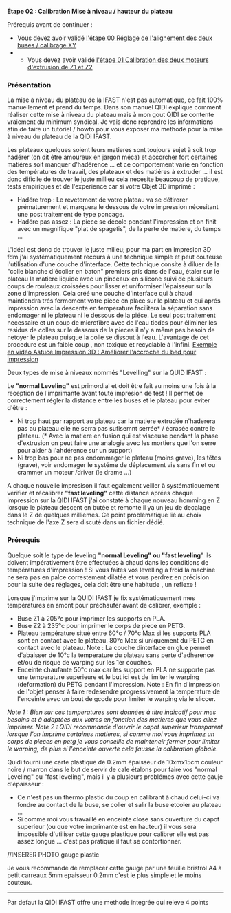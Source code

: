 **Étape 02 : Calibration Mise à niveau / hauteur du plateau**

Prérequis avant de continuer : 
- Vous devez avoir validé [l'étape 00 Réglage de l'alignement des deux buses / calibrage XY](https://github.com/sudtek/IMPRIMANTES_3D/blob/main/QIDI/IFAST/CALIBRATION/Etape%2000/Etape_00.md)
- - Vous devez avoir validé [l'étape 01 Calibration des deux moteurs d'extrusion de Z1 et Z2](https://github.com/sudtek/IMPRIMANTES_3D/blob/main/QIDI/IFAST/CALIBRATION/Etape%2001/Etape_01.md) 

### Présentation
La mise à niveau du plateau de la IFAST n'est pas automatique, ce fait 100% manuellement et prend du temps. Dans son manuel QIDI explique comment réaliser cette mise à niveau du plateau mais à mon gout QIDI se contente vraiement du minimum syndical. Je vais donc reprendre les informations afin de faire un tutoriel / howto pour vous exposer ma methode pour la mise à niveau du plateau de la QIDI IFAST.

Les plateaux quelques soient leurs matieres sont toujours sujet à soit trop hadérer (on dit être amoureux en jargon méca) et accorcher fort certaines matiéres soit manquer d'hadérence ... et ce comportement varie en fonction des températures de travail, des plateaux et des matiéres à extruder ... il est donc dificile de trouver le juste millieu cela necesite beaucoup de pratique, tests empiriques et de l'experience car si votre Objet 3D imprimé :
- Hadére trop : Le revetement de votre plateau va se détirorer prématurement et marquera le dessous de votre impression nécesitant une post traitement de type poncage.
- Hadére pas assez : La piece se décole pendant l'impression et on finit avec un magnifique "plat de spagetis", de la perte de matiere, du temps ...

L'idéal est donc de trouver le juste milieu; pour ma part en impresion 3D fdm j'ai systématiquement recours à une technique simple et peut couteuse l'utilisation d'une couche d'interface. Cette technique consite à diluer de la "colle blanche d'écolier en baton" premiers pris dans de l'eau, étaler sur le plateau la matiere liquide avec un pinceaux en silicone suivi de plusieurs coups de rouleaux croissées pour lisser et uniformiser l'épaisseur sur la zone d'impression. Cela créé une couche d'interface qui à chaud maintiendra trés fermement votre piece en place sur le plateau et qui aprés impression avec la descente en temperature facilitera la séparation sans endomager ni le plateau ni le dessous de la piéce. Le seul post traitement necessaire et un coup de microfibre avec de l'eau tiedes pour éliminer  les residus de colles sur le dessous de la pieces il n'y a même pas besoin de netoyer le plateau puisque la colle se dissout à l'eau. L'avantage de cet procedure est un faible coup , non toxique et recyclable à l'infini. 
[Exemple en vidéo Astuce Impression 3D : Améliorer l'accroche du bed pour impression](https://www.youtube.com/watch?v=7C0QPmg6328)  

Deux types de mise à niveaux nommés "Levelling" sur la QUID IFAST :

Le **"normal Leveling"** est primordial et doit être fait au moins une fois à la reception de l'imprimante avant toute impresion de test  ! Il permet de correctement régler la distance entre les buses et le plateau pour eviter d'être : 
- Ni trop haut par rapport au plateau car la matiere extrudée n'haderera pas au plateau elle ne serra pas sufisemnt serrée* / écrasée contre le plateau. (* Avec la matiere en fusion qui est visceuse pendant la phase d'extrusion on peut faire une analogie avec les mortiers que l'on serre pour aider à l'ahdérence sur un support) 
- Ni trop bas pour ne pas endommager le plateau (moins grave), les têtes (grave), voir endomager le systéme de déplacement vis sans fin et ou crammer un moteur /driver (le drame ...)

A chaque nouvelle impresison il faut egalement veiller à systématiquement verifier et récalibrer **"fast leveling"** cette distance aprées chaque impression sur la QIDI IFAST j'ai constaté à chaque nouveau homming en Z lorsque le plateau descent en butée et remonte il ya un jeu de decalage dans le Z de quelques milliemes. Ce point problématique lié au choix technique de l'axe Z sera discuté dans un fichier dédié.

### Prérequis

Quelque soit le type de leveling **"normal Leveling" ou "fast leveling**" ils doivent impérativement être effectuées à chaud dans les conditions de températures d'impression ! Si vous faites vos levelling à froid la machine ne sera pas en palce correstement dilatée et vous perdrez en précision pour la suite des réglages, cela doit être une habitude , un reflexe !

Lorsque j'imprime sur la QUIDI IFAST je  fix systématiquement mes températures en amont pour préchaufer avant de calibrer, exemple : 
- Buse Z1 à 205°c pour imprimer les supports en PLA.
- Buse Z2 à 235°c pour imprimer le corps de piece en PETG.
- Plateau température situé entre 60°c / 70°c Max si les supports PLA sont en contact avec le plateau. 80°c Max si uniquement du PETG en contact avec le plateau. Note : La couche dinterface en glue permet d'abaisser de 10°c la temperature du plateau sans perte d'adherence et/ou de risque de warping sur les 1er couches. 
- Enceinte chaufante 50°c max car les support en PLA ne supporte pas une temperature superieure et le but ici est de limiter le warping (deformation) du PETG pendant l'impression. Note : En fin d'impression de l'objet penser à faire redesendre progressivement la temperature de  l'enceinte avec un bout de gcode pour limiter le warping via le sliccer.
  
_Note 1 : Bien sur ces temperatures sont données à titre indicatif pour mes besoins et à adaptées aux votres en fonction des matieres que vous allez imprimer._
_Note 2 : QIDI recommande d'ouvrir le capot superieur transparent lorsque l'on imprime certaines matieres, si comme moi vous imprimez un corps de pieces en petg je vous conseille de mainteneir fermer pour limiter le warping, de plus si l'enceinte ouverte cela fausse la calibration globale._
  
Quidi fourni une carte plastique de 0.2mm épaisseur de 10xmx15cm couleur  noire / marron dans le but de servir de cale étalons pour faire vos "normal Leveling" ou "fast leveling", mais il y a plusieurs problémes avec cette gauje d'épaisseur : 
- Ce n'est pas un thermo plastic du coup en calibrant à chaud celui-ci va fondre au contact de la buse, se coller et salir la buse etcoler au plateau ...
- Si comme moi vous travaillé en enceinte close sans ouverture du capot superieur (ou que votre imprimante est en hauteur) il vous sera impossible d'utiliser cette gauge plastique pour calibrer elle est pas assez longue ... c'est pas pratique il faut se contortionner.

//INSERER PHOTO gauge plastic

Je vous recommande de remplacer cette gauge par une feuille bristrol A4 à petit carreaux 5mm epaisseur 0.2mm c'est le plus simple et le moins couteux.






---------

Par defaut la QIDI IFAST offre une methode integrée qui releve 4 points  
